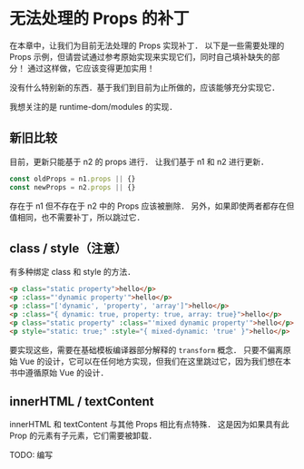# 无法处理的 Props 的补丁

在本章中，让我们为目前无法处理的 Props 实现补丁．
以下是一些需要处理的 Props 示例，但请尝试通过参考原始实现来实现它们，同时自己填补缺失的部分！
通过这样做，它应该变得更加实用！

没有什么特别新的东西．基于我们到目前为止所做的，应该能够充分实现它．

我想关注的是 runtime-dom/modules 的实现．

## 新旧比较

目前，更新只能基于 n2 的 props 进行．
让我们基于 n1 和 n2 进行更新．

```ts
const oldProps = n1.props || {}
const newProps = n2.props || {}
```

存在于 n1 但不存在于 n2 中的 Props 应该被删除．
另外，如果即使两者都存在但值相同，也不需要补丁，所以跳过它．

## class / style（注意）

有多种绑定 class 和 style 的方法．

```html
<p class="static property">hello</p>
<p :class="'dynamic property'">hello</p>
<p :class="['dynamic', 'property', 'array']">hello</p>
<p :class="{ dynamic: true, property: true, array: true}">hello</p>
<p class="static property" :class="'mixed dynamic property'">hello</p>
<p style="static: true;" :style="{ mixed-dynamic: 'true' }">hello</p>
```

要实现这些，需要在基础模板编译器部分解释的 `transform` 概念．
只要不偏离原始 Vue 的设计，它可以在任何地方实现，但我们在这里跳过它，因为我们想在本书中遵循原始 Vue 的设计．

## innerHTML / textContent

innerHTML 和 textContent 与其他 Props 相比有点特殊．
这是因为如果具有此 Prop 的元素有子元素，它们需要被卸载．

TODO: 编写
